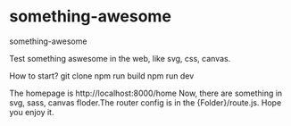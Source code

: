 # something-awesome
something-awesome

Test something aswesome in the web, like svg, css, canvas.

How to start?
 git clone 
 npm run build
 npm run dev
 
The homepage is http://localhost:8000/home
Now, there are something in svg, sass, canvas floder.The router config is in the {Folder}/route.js. Hope you enjoy it. 
